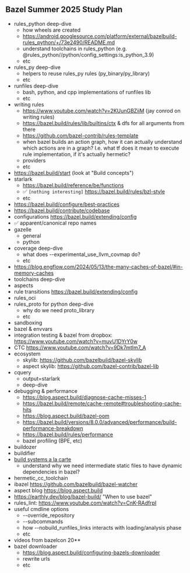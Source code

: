 ## Bazel Summer 2025 Study Plan

* rules_python deep-dive
  * how wheels are created
  * https://android.googlesource.com/platform/external/bazelbuild-rules_python/+/73e2490/README.md
  * understand toolchains in rules_python (e.g. @rules_python//python/config_settings:is_python_3.9)
  * etc
* rules_py deep-dive
  * helpers to reuse rules_py rules (py_binary/py_library)
  * etc
* runfiles deep-dive
  * bash, python, and cpp implementations of runfiles lib 
  * etc
* writing rules
  * https://www.youtube.com/watch?v=2KUunGBZiiM (jay conrod on writing rules)
  * https://bazel.build/rules/lib/builtins/ctx & dfs for all arguments from there 
  * https://github.com/bazel-contrib/rules-template
  * when bazel builds an action graph, how it can actually understand which actions are in a graph? I.e. what tf does it mean to execute rule implementation, if it's actually hermetic?
  * providers
  * etc
* https://bazel.build/start (look at "Build concepts")
* starlark
  * https://bazel.build/reference/be/functions
  * ✅ `[nothing interesting]` https://bazel.build/rules/bzl-style
  * etc
* https://bazel.build/configure/best-practices
* https://bazel.build/contribute/codebase  
* configurations https://bazel.build/extending/config
* ✅ apparent/canonical repo names
* gazelle
  * general
  * python
* coverage deep-dive
  * what does --experimental_use_llvm_covmap do? 
  * etc
* https://blog.engflow.com/2024/05/13/the-many-caches-of-bazel/#in-memory-caches
* toolchains deep-dive
* aspects
* rule transitions https://bazel.build/extending/config
* rules_oci
* rules_proto for python deep-dive
  * why do we need proto_library
  * etc
* sandboxing
* bazel & envvars
* integration testing & bazel from dropbox: https://www.youtube.com/watch?v=muvU1DYrY0w
* CTC https://www.youtube.com/watch?v=9Dk7mtIm7_A
* ecosystem
  * skylib: https://github.com/bazelbuild/bazel-skylib
  * aspect skylib: https://github.com/bazel-contrib/bazel-lib
* cquery
  * output=starlark
  * deep-dive
* debugging & performance
  * https://blog.aspect.build/diagnose-cache-misses-1
  * https://bazel.build/remote/cache-remote#troubleshooting-cache-hits
  * https://blog.aspect.build/bazel-oom
  * https://bazel.build/versions/8.0.0/advanced/performance/build-performance-breakdown
  * https://bazel.build/rules/performance
  * bazel profiling (BPE, etc)
* buildozer
* buildifier
* [build systems a la carte](https://www.microsoft.com/en-us/research/wp-content/uploads/2018/03/build-systems.pdf)
  * understand why we need intermediate static files to have dynamic dependencies in bazel?
* hermetic_cc_toolchain
* ibazel https://github.com/bazelbuild/bazel-watcher
* aspect blog https://blog.aspect.build
* https://earthly.dev/blog/bazel-build/ "When to use bazel"
* rules_lint: https://www.youtube.com/watch?v=CnK-RAdfrpI 
* useful cmdline options
  * --override_repository 
  * --subcommands
  * how --nobuild_runfiles_links interacts with loading/analysis phase
  * etc
* videos from bazelcon 20**
* bazel downloader
  * https://blog.aspect.build/configuring-bazels-downloader 
  * rewrite urls
  * etc
